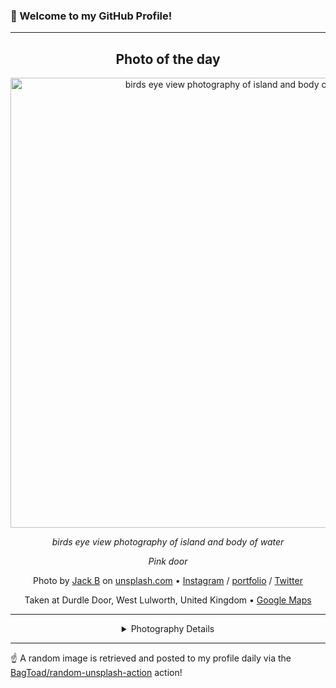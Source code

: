 ### 👋 Welcome to my GitHub Profile!

----
<div align="center">

## Photo of the day
  
  <a href="https://unsplash.com/photos/birds-eye-view-photography-of-island-and-body-of-water-8Wqm1W59Baw"><img width="720" src="https://images.unsplash.com/photo-1533150783171-ce47d5c2b6ef?crop=entropy&cs=tinysrgb&fit=max&fm=jpg&ixid=M3w1OTQ0OTd8MHwxfHJhbmRvbXx8fHx8fHx8fDE3NDAwMzE3NTR8&ixlib=rb-4.0.3&q=80&w=1080" alt="birds eye view photography of island and body of water"></a>
  
  <em>birds eye view photography of island and body of water</em>
  
  <em>Pink door</em>

  Photo by [Jack B](http://nervum.uk) on [unsplash.com](https://unsplash.com/) • [Instagram](https://instagram.com/nervum) / [portfolio](http://nervum.uk) / [Twitter](https://twitter.com/Nervum)
  
  Taken at Durdle Door, West Lulworth, United Kingdom • [Google Maps](https://www.google.com/maps/search/?api=1&query=50.6211621,-2.27683139999999)
  
  ---
  
<details>
<summary>Photography Details</summary>
  
| Parameter     | Value |
| ------------- | ----- |
| Camera Model  | Canon EOS 80D |
| Exposure Time | 30 |
| Aperture      | 8.0 |
| Focal Length  | 35.0 |
| ISO           | 100 |
| Location      | Durdle Door, West Lulworth, United Kingdom (United Kingdom) |
| Coordinates   | Latitude 50.6211621, Longitude -2.27683139999999 |

</details>

</div>

----

☝️ A random image is retrieved and posted to my profile daily via the [BagToad/random-unsplash-action](https://github.com/BagToad/random-unsplash-action) action!
